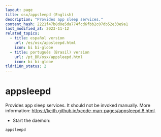 ```yaml
---
layout: page
title: osx/appsleepd (English)
description: "Provides app sleep services."
content_hash: 2221f47b8d0e5da774fcd6fbb2c07db52e33e9a1
last_modified_at: 2023-11-12
related_topics:
  - title: español version
    url: /es/osx/appsleepd.html
    icon: bi bi-globe
  - title: português (Brasil) version
    url: /pt_BR/osx/appsleepd.html
    icon: bi bi-globe
tldri18n_status: 2
---
```

# appsleepd

Provides app sleep services.
It should not be invoked manually.
More information: <https://keith.github.io/xcode-man-pages/appsleepd.8.html>.

- Start the daemon:

`appsleepd`
